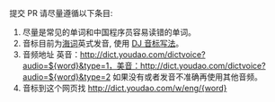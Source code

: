 提交 PR 请尽量遵循以下条目:

1. 尽量是常见的单词和中国程序员容易读错的单词。
1. 音标目前为[海词](http://dict.cn/)英式发音, 使用 [DJ 音标写法](https://zh.wikipedia.org/wiki/DJ%E9%9F%B3%E6%A8%99)。
1. 音频地址 英音：http://dict.youdao.com/dictvoice?audio=${word}&type=1，美音：http://dict.youdao.com/dictvoice?audio=${word}&type=2  如果没有或者发音不准确再使用其他音频。
1. 音标到这个网页找 http://dict.youdao.com/w/eng/{word}
